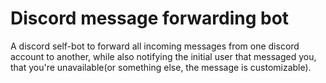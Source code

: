 # Discord message forwarding bot

A discord self-bot to forward all incoming messages from one discord account to another, while also notifying the initial user that messaged you, that you're unavailable(or something else, the message is customizable).
